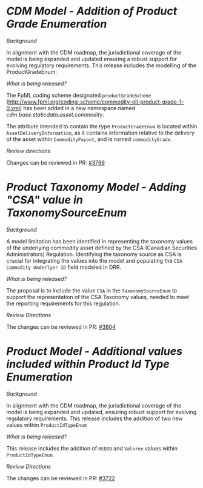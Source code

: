 # _CDM Model - Addition of Product Grade Enumeration_

_Background_

In alignment with the CDM roadmap, the jurisdictional coverage of the model is being expanded and updated ensuring a robust support for evolving regulatory requirements. This release includes the modelling of the ProductGradeEnum.

_What is being released?_

The FpML coding scheme designated `productGradeScheme` (http://www.fpml.org/coding-scheme/commodity-oil-product-grade-1-0.xml) has been added in a new namespace named _cdm.base.staticdata.asset.commodity_.

The attribute intended to contain the type `ProductGradeEnum` is located within `AssetDeliveryInformation`, as it contains information relative to the delivery of the asset within `CommodityPayout`, and is named `commodityGrade`.

_Review directions_

Changes can be reviewed in PR: [#3799](https://github.com/finos/common-domain-model/pull/3799)

# _Product Taxonomy Model - Adding "CSA" value in TaxonomySourceEnum_

_Background_

A model limitation has been identified in representing the taxonomy values of the underlying commodity asset defined by the CSA (Canadian Securities Administrators) Regulation. Identifying the taxonomy source as CSA is crucial for integrating the values into the model and populating the `CSA Commodity Underlyer ID` field modeled in DRR.

_What is being released?_

The proposal is to include the value `CSA` in the `TaxonomySourceEnum` to support the representation of the CSA Taxonomy values, needed to meet the reporting requirements for this regulation.

_Review Directions_

The changes can be reviewed in PR: [#3804](https://github.com/finos/common-domain-model/pull/3804)

# _Product Model - Additional values included within Product Id Type Enumeration_

_Background_

In alignment with the CDM roadmap, the jurisdictional coverage of the model is being expanded and updated, ensuring robust support for evolving regulatory requirements. This release includes the addition of two new values within `ProductIdTypeEnum`

_What is being released?_

This release includes the addition of `REDID` and `Valoren` values within `ProductIdTypeEnum`.

_Review Directions_

The changes can be reviewed in PR: [#3722](https://github.com/finos/common-domain-model/pull/3722)
